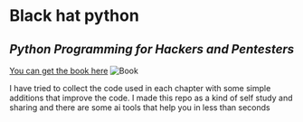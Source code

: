 # Black hat python 
## _Python Programming for Hackers and Pentesters_

[You can get the book here](https://nostarch.com/black-hat-python2E)
![Book](https://nostarch.com/sites/default/files/styles/uc_product_full/public/BlackHatPython2e_cover.png)

I have tried to collect the code used in each chapter with some simple additions that improve the code. 
I made this repo as a kind of self study and sharing and there are some ai tools that help you in less than seconds 